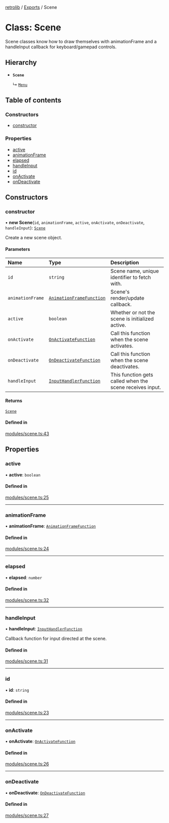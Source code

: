 [retrolib](../README.md) / [Exports](../modules.md) / Scene

# Class: Scene

Scene classes know how to draw themselves with animationFrame and a handleInput callback
for keyboard/gamepad controls.

## Hierarchy

- **`Scene`**

  ↳ [`Menu`](Menu.md)

## Table of contents

### Constructors

- [constructor](Scene.md#constructor)

### Properties

- [active](Scene.md#active)
- [animationFrame](Scene.md#animationframe)
- [elapsed](Scene.md#elapsed)
- [handleInput](Scene.md#handleinput)
- [id](Scene.md#id)
- [onActivate](Scene.md#onactivate)
- [onDeactivate](Scene.md#ondeactivate)

## Constructors

### constructor

• **new Scene**(`id`, `animationFrame`, `active`, `onActivate`, `onDeactivate`, `handleInput`): [`Scene`](Scene.md)

Create a new scene object.

#### Parameters

| Name | Type | Description |
| :------ | :------ | :------ |
| `id` | `string` | Scene name, unique identifier to fetch with. |
| `animationFrame` | [`AnimationFrameFunction`](../interfaces/AnimationFrameFunction.md) | Scene's render/update callback. |
| `active` | `boolean` | Whether or not the scene is initialized active. |
| `onActivate` | [`OnActivateFunction`](../interfaces/OnActivateFunction.md) | Call this function when the scene activates. |
| `onDeactivate` | [`OnDeactivateFunction`](../interfaces/OnDeactivateFunction.md) | Call this function when the scene deactivates. |
| `handleInput` | [`InputHandlerFunction`](../interfaces/InputHandlerFunction.md) | This function gets called when the scene receives input. |

#### Returns

[`Scene`](Scene.md)

#### Defined in

[modules/scene.ts:43](https://github.com/philbgarner/retrolib/blob/5cc28cc/src/modules/scene.ts#L43)

## Properties

### active

• **active**: `boolean`

#### Defined in

[modules/scene.ts:25](https://github.com/philbgarner/retrolib/blob/5cc28cc/src/modules/scene.ts#L25)

___

### animationFrame

• **animationFrame**: [`AnimationFrameFunction`](../interfaces/AnimationFrameFunction.md)

#### Defined in

[modules/scene.ts:24](https://github.com/philbgarner/retrolib/blob/5cc28cc/src/modules/scene.ts#L24)

___

### elapsed

• **elapsed**: `number`

#### Defined in

[modules/scene.ts:32](https://github.com/philbgarner/retrolib/blob/5cc28cc/src/modules/scene.ts#L32)

___

### handleInput

• **handleInput**: [`InputHandlerFunction`](../interfaces/InputHandlerFunction.md)

Callback function for input directed at the scene.

#### Defined in

[modules/scene.ts:31](https://github.com/philbgarner/retrolib/blob/5cc28cc/src/modules/scene.ts#L31)

___

### id

• **id**: `string`

#### Defined in

[modules/scene.ts:23](https://github.com/philbgarner/retrolib/blob/5cc28cc/src/modules/scene.ts#L23)

___

### onActivate

• **onActivate**: [`OnActivateFunction`](../interfaces/OnActivateFunction.md)

#### Defined in

[modules/scene.ts:26](https://github.com/philbgarner/retrolib/blob/5cc28cc/src/modules/scene.ts#L26)

___

### onDeactivate

• **onDeactivate**: [`OnDeactivateFunction`](../interfaces/OnDeactivateFunction.md)

#### Defined in

[modules/scene.ts:27](https://github.com/philbgarner/retrolib/blob/5cc28cc/src/modules/scene.ts#L27)
